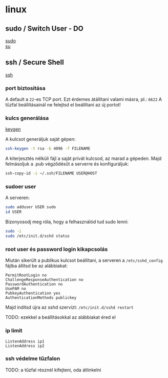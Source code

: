 # linux

## sudo / Switch User - DO

[sudo](https://hu.wikipedia.org/wiki/Sudo)\
[su](https://hu.wikipedia.org/wiki/Su_(Unix))

## ssh / Secure Shell

[ssh](https://hu.wikipedia.org/wiki/Secure_Shell)

### port biztosítása

A default a `22`-es TCP port. Ezt érdemes átállítani valami másra, pl.: `6622`
A tűzfal beállításainál ne felejtsd el beállítani az új portot!

### kulcs generálása

[keygen](https://www.ssh.com/ssh/keygen/)

A kulcsot generáljuk saját gépen:

```bash
ssh-keygen -t rsa -b 4096 -f FILENAME
```

A kiterjesztés nélküli fájl a saját privát kulcsod, az marad a gépeden.
Majd felmásoljuk a .pub végződésűt a serverre és konfiguráljuk:

```bash
ssh-copy-id -i ~/.ssh/FILENAME USER@HOST
```

### sudoer user

A serveren:

```bash
sudo adduser USER sudo
id USER
```

Bizonyosodj meg róla, hogy a felhasználód tud sudo lenni:

```bash
sudo -i
sudo /etc/init.d/sshd status
```

### root user és password login kikapcsolás

Miután sikerült a publikus kulcsot beállítani, a serveren a `/etc/sshd_config` fájlba állítsd be az alábbiakat:

```
PermitRootLogin no
ChallengeResponseAuthentication no
PasswordAuthentication no
UsePAM no
PubkeyAuthentication yes
AuthenticationMethods publickey
```

Majd indítsd újra az sshd szervízt: `/etc/init.d/sshd restart`

TODO: ezekkel a beállításokkal az alábbiakat éred el

### ip limit

```
ListenAddress ip1
ListenAddress ip2
```

### ssh védelme tűzfalon

TODO: a tűzfal résznél kifejteni, oda átlinkelni
